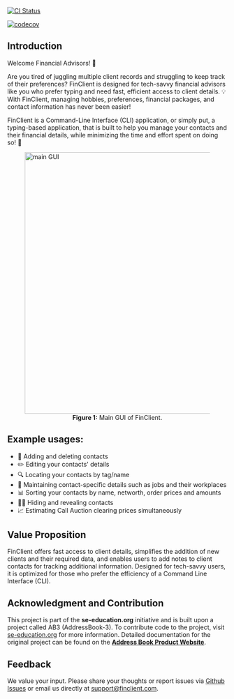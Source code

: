 [![CI Status](https://github.com/se-edu/addressbook-level3/workflows/Java%20CI/badge.svg)](https://github.com/se-edu/addressbook-level3/actions)

[![codecov](https://codecov.io/gh/AY2425S2-CS2103T-T11-4/tp/branch/master/graph/badge.svg?token=U0FNGKT3U8)](https://codecov.io/gh/AY2425S2-CS2103T-T11-4/tp)

## Introduction

Welcome Financial Advisors! 👋

Are you tired of juggling multiple client records and struggling to keep track of their preferences? FinClient is designed for tech-savvy financial advisors like you who prefer typing and need fast, efficient access to client details. 💡 With FinClient, managing hobbies, preferences, financial packages, and contact information has never been easier!

FinClient is a Command-Line Interface (CLI) application, or simply put, a typing-based application, that is built to help you manage your contacts and their financial details, while minimizing the time and effort spent on doing so! 🚀

<figure>
  <img src="/docs/images/main_ui.png" alt="main GUI" width="600px">
  <figcaption align="center"><strong>Figure 1:</strong> Main GUI of FinClient.</figcaption>
</figure>

## Example usages:
* 📇 Adding and deleting contacts
* ✏️ Editing your contacts' details
* 🔍 Locating your contacts by tag\/name
* 🏢 Maintaining contact-specific details such as jobs and their workplaces
* 📊 Sorting your contacts by name, networth, order prices and amounts
* 🕵️‍♂️ Hiding and revealing contacts
* 📈 Estimating Call Auction clearing prices simultaneously

## Value Proposition

FinClient offers fast access to client details, simplifies the addition of new clients and their required data, and enables users to add notes to client contacts for tracking additional information. Designed for tech-savvy users, it is optimized for those who prefer the efficiency of a Command Line Interface (CLI).

## Acknowledgment and Contribution
This project is part of the **se-education.org** initiative and is built upon a project called AB3 (AddressBook-3). To contribute code to the project, visit [se-education.org](https://se-education.org/#contributing-to-se-edu) for more information. Detailed documentation for the original project can be found on the **[Address Book Product Website](https://se-education.org/addressbook-level3)**.

## Feedback
We value your input. Please share your thoughts or report issues via [Github Issues](https://github.com/AY2425S2-CS2103T-T11-4/tp/issues) or email us directly at support@finclient.com.
